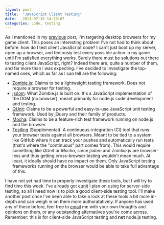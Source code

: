 ```yaml
---
layout: post
title:  "JavaScript Client Testing"
date:   2013-07-16 14:20:07
categories: code, testing
---
```


As I mentioned in my [previous]({{page.previous.url}}) post, I'm targeting
desktop browsers for my game client. This poses an interesting problem I've not
had to think about before: how do I test client JavaScript code? I can't just
boot up my server, open up a browser, and tediously test every possible action in
my game until I'm satisfied everything works. Surely there must be solutions out
there to testing client JavaScript, right? Indeed there are; quite a number of
them, and far more than I was expecting. I've decided to investigate the
top-named ones, which as far as I can tell are the following:

- [Zombie.js](http://zombie.labnotes.org/): Claims to be a lightweight testing
  framework. Does not require a browser for testing.
- [jsdom](https://github.com/tmpvar/jsdom): What Zombie.js is built on. It's a
  JavaScript implementation of the DOM (no browser), meant primarily for node.js
  code development and testing.
- [QUnit](http://qunitjs.com/): Claims to be a powerful and easy-to-use
  JavaScript unit testing framework. Used by jQuery and their family of
  products.
- [Mocha](http://visionmedia.github.io/mocha/): Claims to be a feature-rich test
  framework running on node.js and the browser.
- [Testling](https://ci.testling.com/) (Supplemental): A continuous-integration
  (CI) tool that runs your browser tests against all browsers. Meant to be tied
  to a system like GitHub where it can track your pushes and automatically run
  tests (that's where the "continuous" part comes from). This would require
  something like _QUnit_ or _Mocha_, since _jsdom_ and _Zombie.js_ are
  browser-less and thus getting cross-browser testing wouldn't mean much. At
  least, it ideally should have no impact on them. Only JavaScript testing
  frameworks running on the browser would be able to take full advantage of
  this.

I have not yet had time to properly investigate these tools, but I will try to
find time this week. I've already got
[eunit](http://www.erlang.org/doc/apps/eunit/chapter.html) I plan on using for
server-side testing, so all I need now is to pick a good client-side testing
tool. I'll make another post once I've been able to take a look at these tools a
bit more in-depth and can weigh in on them more authoratatively. If anyone has
used any of these before, feel free to
[email](mailto:kolorahl@gmail.com?subject=JavaScript+Testing) me with your own
thoughts and opinions on them, or any outstanding alternatives you've come
across. Remember: this is for client-side JavaScript testing and **not** node.js
testing.
